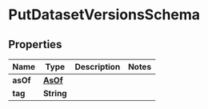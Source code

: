 

# PutDatasetVersionsSchema


## Properties

| Name | Type | Description | Notes |
|------------ | ------------- | ------------- | -------------|
|**asOf** | [**AsOf**](AsOf.md) |  |  |
|**tag** | **String** |  |  |



